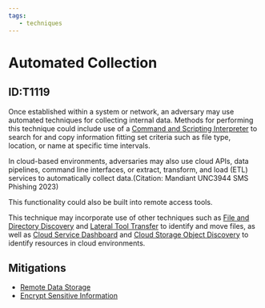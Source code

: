 ```yaml
---
tags:
   - techniques
---
```

# Automated Collection
## ID:T1119
Once established within a system or network, an adversary may use automated techniques for collecting internal data. Methods for performing this technique could include use of a [Command and Scripting Interpreter](techniques/T1059) to search for and copy information fitting set criteria such as file type, location, or name at specific time intervals. 

In cloud-based environments, adversaries may also use cloud APIs, data pipelines, command line interfaces, or extract, transform, and load (ETL) services to automatically collect data.(Citation: Mandiant UNC3944 SMS Phishing 2023) 

This functionality could also be built into remote access tools. 

This technique may incorporate use of other techniques such as [File and Directory Discovery](techniques/T1083) and [Lateral Tool Transfer](techniques/T1570) to identify and move files, as well as [Cloud Service Dashboard](techniques/T1538) and [Cloud Storage Object Discovery](techniques/T1619) to identify resources in cloud environments.
## Mitigations
* [Remote Data Storage](mitigations/M1029)
* [Encrypt Sensitive Information](mitigations/M1041)
